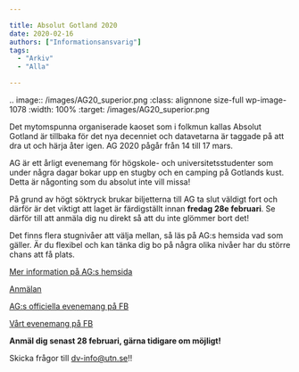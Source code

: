 ```yaml
---

title: Absolut Gotland 2020
date: 2020-02-16
authors: ["Informationsansvarig"]
tags:
  - "Arkiv"
  - "Alla"

---
```


.. image:: /images/AG20_superior.png
   :class: alignnone size-full wp-image-1078
   :width: 100%
   :target: /images/AG20_superior.png

Det mytomspunna organiserade kaoset som i folkmun kallas Absolut Gotland är tillbaka för det nya decenniet och datavetarna är taggade på att dra ut och härja åter igen. AG 2020 pågår från 14 till 17 mars.

AG är ett årligt evenemang för högskole- och universitetsstudenter som under några dagar bokar upp en stugby och en camping på Gotlands kust. Detta är någonting som du absolut inte vill missa!

På grund av högt söktryck brukar biljetterna till AG ta slut väldigt fort och därför är det viktigt att laget är färdigställt innan **fredag 28e februari**. Se därför till att anmäla dig nu direkt så att du inte glömmer bort det!

Det finns flera stugnivåer att välja mellan, så läs på AG:s hemsida vad som gäller. Är du flexibel och kan tänka dig bo på några olika nivåer har du större chans att få plats.

[Mer information på AG:s hemsida](https://absolutgotland.se)

[Anmälan](https://forms.gle/4uojupbRDkjcKC479)

[AG:s officiella evenemang på FB](https://www.facebook.com/events/173401190742692/)

[Vårt evenemang på FB](https://www.facebook.com/events/169654214333922//)

**Anmäl dig senast 28 februari, gärna tidigare om möjligt!**

Skicka frågor till dv-info@utn.se!!